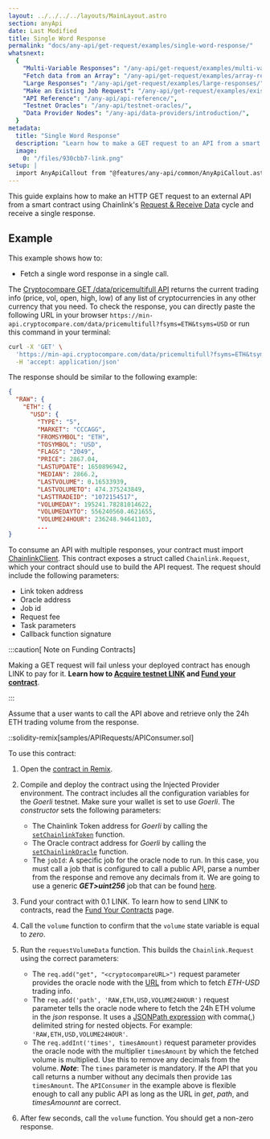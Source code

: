 ```yaml
---
layout: ../../../../layouts/MainLayout.astro
section: anyApi
date: Last Modified
title: Single Word Response
permalink: "docs/any-api/get-request/examples/single-word-response/"
whatsnext:
  {
    "Multi-Variable Responses": "/any-api/get-request/examples/multi-variable-responses/",
    "Fetch data from an Array": "/any-api/get-request/examples/array-response/",
    "Large Responses": "/any-api/get-request/examples/large-responses/",
    "Make an Existing Job Request": "/any-api/get-request/examples/existing-job-request/",
    "API Reference": "/any-api/api-reference/",
    "Testnet Oracles": "/any-api/testnet-oracles/",
    "Data Provider Nodes": "/any-api/data-providers/introduction/",
  }
metadata:
  title: "Single Word Response"
  description: "Learn how to make a GET request to an API from a smart contract, using Chainlink."
  image:
    0: "/files/930cbb7-link.png"
setup: |
  import AnyApiCallout from "@features/any-api/common/AnyApiCallout.astro"
---
```


This guide explains how to make an HTTP GET request to an external API from a smart contract using Chainlink's [Request & Receive Data](/any-api/introduction/) cycle and receive a single response.

<AnyApiCallout callout="prerequisites" />

## Example

This example shows how to:

- Fetch a single word response in a single call.

The [Cryptocompare GET /data/pricemultifull API](https://min-api.cryptocompare.com/documentation?key=Price&cat=multipleSymbolsFullPriceEndpoint) returns the current trading info (price, vol, open, high, low) of any list of cryptocurrencies in any other currency that you need. To check the response, you can directly paste the following URL in your browser `https://min-api.cryptocompare.com/data/pricemultifull?fsyms=ETH&tsyms=USD` or run this command in your terminal:

```bash
curl -X 'GET' \
  'https://min-api.cryptocompare.com/data/pricemultifull?fsyms=ETH&tsyms=USD' \
  -H 'accept: application/json'
```

The response should be similar to the following example:

<!-- prettier-ignore -->
```json
{
  "RAW": {
    "ETH": {
      "USD": {
        "TYPE": "5",
        "MARKET": "CCCAGG",
        "FROMSYMBOL": "ETH",
        "TOSYMBOL": "USD",
        "FLAGS": "2049",
        "PRICE": 2867.04,
        "LASTUPDATE": 1650896942,
        "MEDIAN": 2866.2,
        "LASTVOLUME": 0.16533939,
        "LASTVOLUMETO": 474.375243849,
        "LASTTRADEID": "1072154517",
        "VOLUMEDAY": 195241.78281014622,
        "VOLUMEDAYTO": 556240560.4621655,
        "VOLUME24HOUR": 236248.94641103,
        ...
}
```

To consume an API with multiple responses, your contract must import [ChainlinkClient](https://github.com/smartcontractkit/chainlink/blob/master/contracts/src/v0.8/ChainlinkClient.sol). This contract exposes a struct called `Chainlink.Request`, which your contract should use to build the API request. The request should include the following parameters:

- Link token address
- Oracle address
- Job id
- Request fee
- Task parameters
- Callback function signature

:::caution[ Note on Funding Contracts]

Making a GET request will fail unless your deployed contract has enough LINK to pay for it. **Learn how to [Acquire testnet LINK](/resources/acquire-link/) and [Fund your contract](/resources/fund-your-contract/)**.

:::

Assume that a user wants to call the API above and retrieve only the 24h ETH trading volume from the response.

::solidity-remix[samples/APIRequests/APIConsumer.sol]

To use this contract:

1. Open the [contract in Remix](https://remix.ethereum.org/#url=https://docs.chain.link/samples/APIRequests/APIConsumer.sol).

1. Compile and deploy the contract using the Injected Provider environment. The contract includes all the configuration variables for the _Goerli_ testnet. Make sure your wallet is set to use _Goerli_. The _constructor_ sets the following parameters:

   - The Chainlink Token address for _Goerli_ by calling the [`setChainlinkToken`](/any-api/api-reference/#setchainlinktoken) function.
   - The Oracle contract address for _Goerli_ by calling the [`setChainlinkOracle`](/any-api/api-reference/#setchainlinkoracle) function.
   - The `jobId`: A specific job for the oracle node to run. In this case, you must call a job that is configured to call a public API, parse a number from the response and remove any decimals from it. We are going to use a generic **_GET>uint256_** job that can be found [here](/any-api/testnet-oracles/#jobs).

1. Fund your contract with 0.1 LINK. To learn how to send LINK to contracts, read the [Fund Your Contracts](/resources/fund-your-contract/) page.

1. Call the `volume` function to confirm that the `volume` state variable is equal to _zero_.

1. Run the `requestVolumeData` function. This builds the `Chainlink.Request` using the correct parameters:

   - The `req.add("get", "<cryptocompareURL>")` request parameter provides the oracle node with the [URL](https://min-api.cryptocompare.com/data/pricemultifull?fsyms=ETH&tsyms=USD) from which to fetch _ETH-USD_ trading info.
   - The `req.add('path', 'RAW,ETH,USD,VOLUME24HOUR')` request parameter tells the oracle node where to fetch the 24h ETH volume in the _json_ response. It uses a [JSONPath expression](https://jsonpath.com/) with comma(,) delimited string for nested objects. For example: `'RAW,ETH,USD,VOLUME24HOUR'`.
   - The `req.addInt('times', timesAmount)` request parameter provides the oracle node with the multiplier `timesAmount` by which the fetched volume is multiplied. Use this to remove any decimals from the volume. **_Note_**: The `times` parameter is mandatory. If the API that you call returns a number without any decimals then provide `1`as `timesAmount`.
     The `APIConsumer` in the example above is flexible enough to call any public API as long as the URL in _get_, _path_, and _timesAmounnt_ are correct.

1. After few seconds, call the `volume` function. You should get a non-zero response.

<AnyApiCallout callout="common" />
